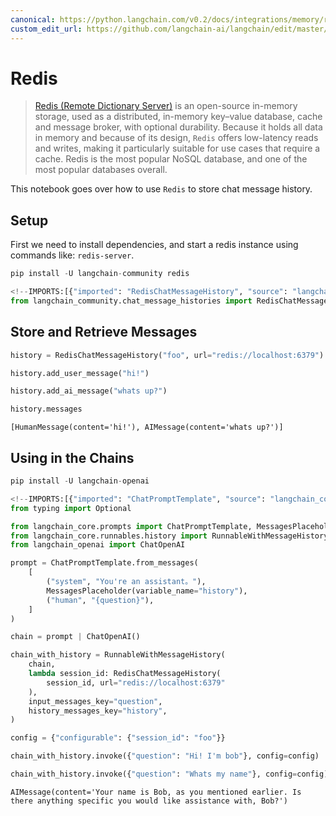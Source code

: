 ```yaml
---
canonical: https://python.langchain.com/v0.2/docs/integrations/memory/redis_chat_message_history/
custom_edit_url: https://github.com/langchain-ai/langchain/edit/master/docs/docs/integrations/memory/redis_chat_message_history.ipynb
---
```


# Redis

>[Redis (Remote Dictionary Server)](https://en.wikipedia.org/wiki/Redis) is an open-source in-memory storage, used as a distributed, in-memory key–value database, cache and message broker, with optional durability. Because it holds all data in memory and because of its design, `Redis` offers low-latency reads and writes, making it particularly suitable for use cases that require a cache. Redis is the most popular NoSQL database, and one of the most popular databases overall.

This notebook goes over how to use `Redis` to store chat message history.

## Setup
First we need to install dependencies, and start a redis instance using commands like: `redis-server`.


```python
pip install -U langchain-community redis
```


```python
<!--IMPORTS:[{"imported": "RedisChatMessageHistory", "source": "langchain_community.chat_message_histories", "docs": "https://api.python.langchain.com/en/latest/chat_message_histories/langchain_community.chat_message_histories.redis.RedisChatMessageHistory.html", "title": "Redis"}]-->
from langchain_community.chat_message_histories import RedisChatMessageHistory
```

## Store and Retrieve Messages


```python
history = RedisChatMessageHistory("foo", url="redis://localhost:6379")

history.add_user_message("hi!")

history.add_ai_message("whats up?")
```


```python
history.messages
```



```output
[HumanMessage(content='hi!'), AIMessage(content='whats up?')]
```


## Using in the Chains


```python
pip install -U langchain-openai
```


```python
<!--IMPORTS:[{"imported": "ChatPromptTemplate", "source": "langchain_core.prompts", "docs": "https://api.python.langchain.com/en/latest/prompts/langchain_core.prompts.chat.ChatPromptTemplate.html", "title": "Redis"}, {"imported": "MessagesPlaceholder", "source": "langchain_core.prompts", "docs": "https://api.python.langchain.com/en/latest/prompts/langchain_core.prompts.chat.MessagesPlaceholder.html", "title": "Redis"}, {"imported": "RunnableWithMessageHistory", "source": "langchain_core.runnables.history", "docs": "https://api.python.langchain.com/en/latest/runnables/langchain_core.runnables.history.RunnableWithMessageHistory.html", "title": "Redis"}, {"imported": "ChatOpenAI", "source": "langchain_openai", "docs": "https://api.python.langchain.com/en/latest/chat_models/langchain_openai.chat_models.base.ChatOpenAI.html", "title": "Redis"}]-->
from typing import Optional

from langchain_core.prompts import ChatPromptTemplate, MessagesPlaceholder
from langchain_core.runnables.history import RunnableWithMessageHistory
from langchain_openai import ChatOpenAI
```


```python
prompt = ChatPromptTemplate.from_messages(
    [
        ("system", "You're an assistant。"),
        MessagesPlaceholder(variable_name="history"),
        ("human", "{question}"),
    ]
)

chain = prompt | ChatOpenAI()

chain_with_history = RunnableWithMessageHistory(
    chain,
    lambda session_id: RedisChatMessageHistory(
        session_id, url="redis://localhost:6379"
    ),
    input_messages_key="question",
    history_messages_key="history",
)

config = {"configurable": {"session_id": "foo"}}

chain_with_history.invoke({"question": "Hi! I'm bob"}, config=config)

chain_with_history.invoke({"question": "Whats my name"}, config=config)
```



```output
AIMessage(content='Your name is Bob, as you mentioned earlier. Is there anything specific you would like assistance with, Bob?')
```